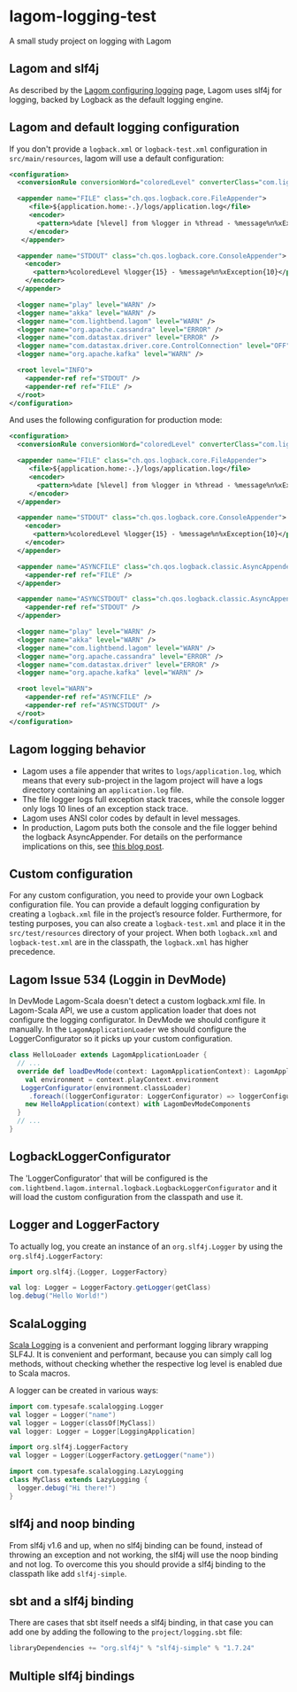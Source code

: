 # lagom-logging-test
A small study project on logging with Lagom

## Lagom and slf4j
As described by the [Lagom configuring logging](https://www.lagomframework.com/documentation/1.3.x/scala/SettingsLogger.html)
page, Lagom uses slf4j for logging, backed by Logback as the default logging engine.

## Lagom and default logging configuration
If you don't provide a `logback.xml` or `logback-test.xml` configuration in `src/main/resources`, lagom will use a default
configuration:

```xml
<configuration>
  <conversionRule conversionWord="coloredLevel" converterClass="com.lightbend.lagom.internal.logback.ColoredLevel" />

  <appender name="FILE" class="ch.qos.logback.core.FileAppender">
     <file>${application.home:-.}/logs/application.log</file>
     <encoder>
       <pattern>%date [%level] from %logger in %thread - %message%n%xException</pattern>
     </encoder>
   </appender>

  <appender name="STDOUT" class="ch.qos.logback.core.ConsoleAppender">
    <encoder>
      <pattern>%coloredLevel %logger{15} - %message%n%xException{10}</pattern>
    </encoder>
  </appender>

  <logger name="play" level="WARN" />
  <logger name="akka" level="WARN" />
  <logger name="com.lightbend.lagom" level="WARN" />
  <logger name="org.apache.cassandra" level="ERROR" />
  <logger name="com.datastax.driver" level="ERROR" />
  <logger name="com.datastax.driver.core.ControlConnection" level="OFF" />
  <logger name="org.apache.kafka" level="WARN" />

  <root level="INFO">
    <appender-ref ref="STDOUT" />
    <appender-ref ref="FILE" />
  </root>
</configuration>
```

And uses the following configuration for production mode:

```xml
<configuration>
  <conversionRule conversionWord="coloredLevel" converterClass="com.lightbend.lagom.internal.logback.ColoredLevel" />

  <appender name="FILE" class="ch.qos.logback.core.FileAppender">
     <file>${application.home:-.}/logs/application.log</file>
     <encoder>
       <pattern>%date [%level] from %logger in %thread - %message%n%xException</pattern>
     </encoder>
  </appender>

  <appender name="STDOUT" class="ch.qos.logback.core.ConsoleAppender">
    <encoder>
      <pattern>%coloredLevel %logger{15} - %message%n%xException{10}</pattern>
    </encoder>
  </appender>

  <appender name="ASYNCFILE" class="ch.qos.logback.classic.AsyncAppender">
    <appender-ref ref="FILE" />
  </appender>

  <appender name="ASYNCSTDOUT" class="ch.qos.logback.classic.AsyncAppender">
    <appender-ref ref="STDOUT" />
  </appender>

  <logger name="play" level="WARN" />
  <logger name="akka" level="WARN" />
  <logger name="com.lightbend.lagom" level="WARN" />
  <logger name="org.apache.cassandra" level="ERROR" />
  <logger name="com.datastax.driver" level="ERROR" />
  <logger name="org.apache.kafka" level="WARN" />

  <root level="WARN">
    <appender-ref ref="ASYNCFILE" />
    <appender-ref ref="ASYNCSTDOUT" />
  </root>
</configuration>
```

## Lagom logging behavior
- Lagom uses a file appender that writes to `logs/application.log`, which means that every sub-project in the lagom project
  will have a logs directory containing an `application.log` file.
- The file logger logs full exception stack traces, while the console logger only logs 10 lines of an exception stack trace.
- Lagom uses ANSI color codes by default in level messages.
- In production, Lagom puts both the console and the file logger behind the logback AsyncAppender.
  For details on the performance implications on this, see [this blog post](https://blog.takipi.com/how-to-instantly-improve-your-java-logging-with-7-logback-tweaks/).

## Custom configuration
For any custom configuration, you need to provide your own Logback configuration file. You can provide a default
logging configuration by creating a `logback.xml` file in the project’s resource folder. Furthermore, for
testing purposes, you can also create a `logback-test.xml` and place it in the `src/test/resources` directory
of your project. When both `logback.xml` and `logback-test.xml` are in the classpath, the `logback.xml` has higher precedence.

## Lagom Issue 534 (Loggin in DevMode)
In DevMode Lagom-Scala doesn't detect a custom logback.xml file. In Lagom-Scala API, we use a custom application loader
that does not configure the logging configurator. In DevMode we should configure it manually. In the `LagomApplicationLoader`
we should configure the LoggerConfigurator so it picks up your custom configuration.

```scala
class HelloLoader extends LagomApplicationLoader {
  // ...
  override def loadDevMode(context: LagomApplicationContext): LagomApplication = {
    val environment = context.playContext.environment
   LoggerConfigurator(environment.classLoader)
     .foreach((loggerConfigurator: LoggerConfigurator) => loggerConfigurator.configure(environment))
    new HelloApplication(context) with LagomDevModeComponents
  }
  // ...
}
```

## LogbackLoggerConfigurator
The 'LoggerConfigurator' that will be configured is the `com.lightbend.lagom.internal.logback.LogbackLoggerConfigurator`
and it will load the custom configuration from the classpath and use it.

## Logger and LoggerFactory
To actually log, you create an instance of an `org.slf4j.Logger` by using the `org.slf4j.LoggerFactory`:

```scala
import org.slf4j.{Logger, LoggerFactory}

val log: Logger = LoggerFactory.getLogger(getClass)
log.debug("Hello World!")
```

## ScalaLogging
[Scala Logging](https://github.com/typesafehub/scala-logging) is a convenient and performant logging library wrapping SLF4J.
It is convenient and performant, because you can simply call log methods, without checking whether the respective log
level is enabled due to Scala macros.

A logger can be created in various ways:

```scala
import com.typesafe.scalalogging.Logger
val logger = Logger("name")
val logger = Logger(classOf[MyClass])
val logger: Logger = Logger[LoggingApplication]

import org.slf4j.LoggerFactory
val logger = Logger(LoggerFactory.getLogger("name"))

import com.typesafe.scalalogging.LazyLogging
class MyClass extends LazyLogging {
  logger.debug("Hi there!")
}
```

## slf4j and noop binding
From slf4j v1.6 and up, when no slf4j binding can be found, instead of throwing an exception and not working, the
slf4j will use the noop binding and not log. To overcome this you should provide a slf4j binding to the classpath
like add `slf4j-simple`.

## sbt and a slf4j binding
There are cases that sbt itself needs a slf4j binding, in that case you can add one by adding the following to
the `project/logging.sbt` file:

```scala
libraryDependencies += "org.slf4j" % "slf4j-simple" % "1.7.24"
```

## Multiple slf4j bindings
